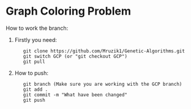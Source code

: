 # Graph Coloring Problem
How to work the branch:

1) Firstly you need:
   ```
      git clone https://github.com/Mruzik1/Genetic-Algorithms.git
      git switch GCP (or "git checkout GCP")
      git pull 
   ```
2) How to push:
   ```
      git branch (Make sure you are working with the GCP branch)
      git add .
      git commit -m "What have been changed"
      git push
   ```